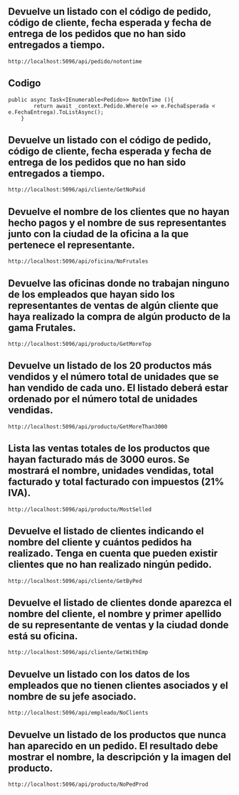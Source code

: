 ## Devuelve un listado con el código de pedido, código de cliente, fecha esperada y fecha de entrega de los pedidos que no han sido entregados a tiempo.
```
http://localhost:5096/api/pedido/notontime
```
## Codigo
```
public async Task<IEnumerable<Pedido>> NotOnTime (){
        return await _context.Pedido.Where(e => e.FechaEsperada < e.FechaEntrega).ToListAsync();
    }
```
## Devuelve un listado con el código de pedido, código de cliente, fecha esperada y fecha de entrega de los pedidos que no han sido entregados a tiempo.
```
http://localhost:5096/api/cliente/GetNoPaid
```
## Devuelve el nombre de los clientes que no hayan hecho pagos y el nombre de sus representantes junto con la ciudad de la oficina a la que pertenece el representante.
```
http://localhost:5096/api/oficina/NoFrutales
```
## Devuelve las oficinas donde no trabajan ninguno de los empleados que hayan sido los representantes de ventas de algún cliente que haya realizado la compra de algún producto de la gama Frutales.
```
http://localhost:5096/api/producto/GetMoreTop
```
## Devuelve un listado de los 20 productos más vendidos y el número total de unidades que se han vendido de cada uno. El listado deberá estar ordenado por el número total de unidades vendidas.
```
http://localhost:5096/api/producto/GetMoreThan3000
```
## Lista las ventas totales de los productos que hayan facturado más de 3000 euros. Se mostrará el nombre, unidades vendidas, total facturado y total facturado con impuestos (21% IVA).
```
http://localhost:5096/api/producto/MostSelled
```
## Devuelve el listado de clientes indicando el nombre del cliente y cuántos pedidos ha realizado. Tenga en cuenta que pueden existir clientes que no han realizado ningún pedido.
```
http://localhost:5096/api/cliente/GetByPed
```
## Devuelve el listado de clientes donde aparezca el nombre del cliente, el nombre y primer apellido de su representante de ventas y la ciudad donde está su oficina.
```
http://localhost:5096/api/cliente/GetWithEmp
```
## Devuelve un listado con los datos de los empleados que no tienen clientes asociados y el nombre de su jefe asociado.
```
http://localhost:5096/api/empleado/NoClients
```
## Devuelve un listado de los productos que nunca han aparecido en un pedido. El resultado debe mostrar el nombre, la descripción y la imagen del producto.
```
http://localhost:5096/api/producto/NoPedProd
```

